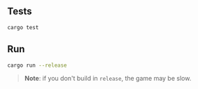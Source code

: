 ## Tests

```bash
cargo test
```

## Run

```bash
cargo run --release
```

> **Note**: if you don't build in `release`, the game may be slow.

